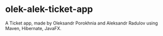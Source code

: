 # olek-alek-ticket-app
A Ticket app, made by Oleksandr Porokhnia and Aleksandr Radulov using Maven, Hibernate, JavaFX.
